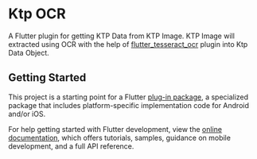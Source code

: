 # Ktp OCR

A Flutter plugin for getting KTP Data from KTP Image. 
KTP Image will extracted using OCR with the help of [flutter_tesseract_ocr](https://pub.dev/packages/flutter_tesseract_ocr) plugin into Ktp Data Object.

## Getting Started

This project is a starting point for a Flutter
[plug-in package](https://flutter.dev/developing-packages/),
a specialized package that includes platform-specific implementation code for
Android and/or iOS.

For help getting started with Flutter development, view the
[online documentation](https://flutter.dev/docs), which offers tutorials,
samples, guidance on mobile development, and a full API reference.


